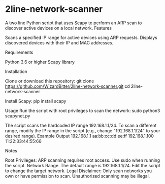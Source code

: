 # 2line-network-scanner

A two line Python script that uses Scapy to perform an ARP scan to discover active devices on a local network.
Features

Scans a specified IP range for active devices using ARP requests.
Displays discovered devices with their IP and MAC addresses.

Requirements

Python 3.6 or higher
Scapy library

Installation

Clone or download this repository:
git clone https://github.com/WizardBitter/2line-network-scanner.git
cd 2line-network-scanner


Install Scapy:
pip install scapy



Usage
Run the script with root privileges to scan the network:
sudo python3 scapynet.py

The script scans the hardcoded IP range 192.168.1.1/24. To scan a different range, modify the IP range in the script (e.g., change "192.168.1.1/24" to your desired range).
Example Output
192.168.1.1    aa:bb:cc:dd:ee:ff
192.168.1.100  11:22:33:44:55:66

Notes

Root Privileges: ARP scanning requires root access. Use sudo when running the script.
Network Range: The default range is 192.168.1.1/24. Edit the script to change the target network.
Legal Disclaimer: Only scan networks you own or have permission to scan. Unauthorized scanning may be illegal.
